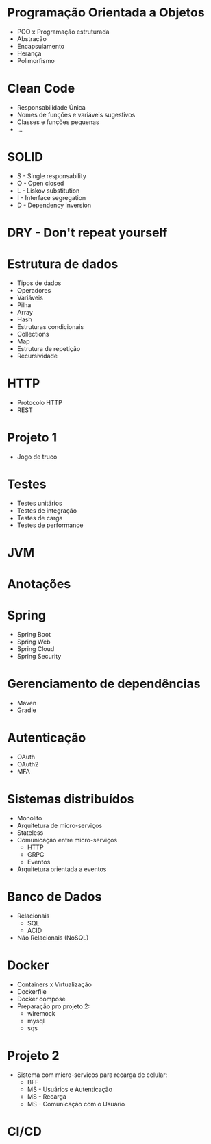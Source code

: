 # Programação Orientada a Objetos
* POO x Programação estruturada
* Abstração
* Encapsulamento
* Herança
* Polimorfismo

# Clean Code
* Responsabilidade Única
* Nomes de funções e variáveis sugestivos
* Classes e funções pequenas
* ...

# SOLID
* S - Single responsability
* O - Open closed
* L - Liskov substitution
* I - Interface segregation
* D - Dependency inversion

# DRY - Don't repeat yourself

# Estrutura de dados
* Tipos de dados
* Operadores
* Variáveis
* Pilha
* Array
* Hash
* Estruturas condicionais
* Collections
* Map
* Estrutura de repetição
* Recursividade

# HTTP
* Protocolo HTTP
* REST

# Projeto 1
* Jogo de truco

# Testes
* Testes unitários
* Testes de integração
* Testes de carga
* Testes de performance

# JVM

# Anotações

# Spring
* Spring Boot
* Spring Web
* Spring Cloud
* Spring Security

# Gerenciamento de dependências
* Maven
* Gradle

# Autenticação
* OAuth
* OAuth2
* MFA

# Sistemas distribuídos
* Monolito
* Arquitetura de micro-serviços
* Stateless
* Comunicação entre micro-serviços
   * HTTP
   * GRPC
   * Eventos
* Arquitetura orientada a eventos

# Banco de Dados
* Relacionais 
    * SQL
    * ACID 
* Não Relacionais (NoSQL)

# Docker
* Containers x Virtualização
* Dockerfile
* Docker compose
* Preparação pro projeto 2:
   * wiremock
   * mysql
   * sqs

# Projeto 2
* Sistema com micro-serviços para recarga de celular:
   * BFF
   * MS - Usuários e Autenticação
   * MS - Recarga
   * MS - Comunicação com o Usuário

# CI/CD
